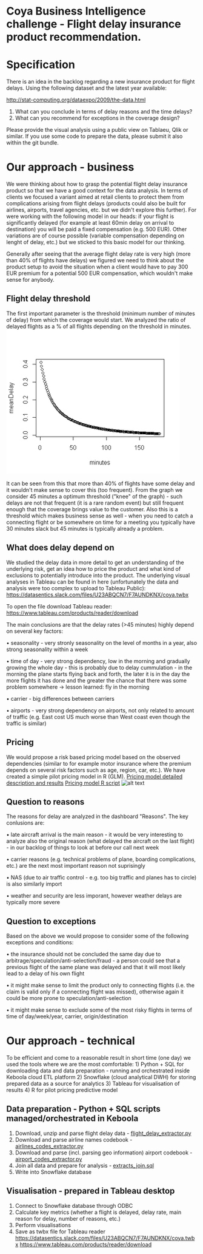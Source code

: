 # Coya Business Intelligence challenge - Flight delay insurance product recommendation.

# Specification
There is an idea in the backlog regarding a new insurance product for flight delays. Using the following dataset and the latest year available:

http://stat-computing.org/dataexpo/2009/the-data.html

1) What can you conclude in terms of delay reasons and the time delays?
2) What can you recommend for exceptions in the coverage design?

Please provide the visual analysis using a public view on Tablaeu, Qlik or similar.
If you use some code to prepare the data, please submit it also within the git bundle.

# Our approach - business
We were thinking about how to grasp the potential flight delay insurance product so that we have a good context for the data analysis. In terms of clients we focused a variant aimed at retail clients to protect them from complications arising from flight delays (products could also be built for airlines, airports, travel agencies, etc. but we didn't explore this further). For were working with the following model in our heads: if your flight is significantly delayed (for example at least 60min delay on arrival to destination) you will be paid a fixed compensation (e.g. 500 EUR). Other variations are of course possible (variable compensation depending on lenght of delay, etc.) but we sticked to this basic model for our thinking.

Generally after seeing that the average flight delay rate is very high (more than 40% of flights have delays) we figured we need to think about the product setup to avoid the situation when a client would have to pay 300 EUR premium for a potential 500 EUR compensation, which wouldn't make sense for anybody.

## Flight delay threshold
The first important parameter is the threshold (minimum number of minutes of delay) from which the coverage would start. We analyzed the ratio of delayed flights as a % of all flights depending on the threshold in minutes. 
![alt text](src/minutesToDelayPlot.png "Average delay rate vs. threshold in minutes")

It can be seen from this that more than 40% of flights have some delay and it wouldn't make sense to cover this (too frequent). From the graph we consider 45 minutes a optimum threshold ("knee" of the graph) - such delays are not that frequent (it is a rare random event) but still frequent enough that the coverage brings value to the customer. Also this is a threshold which makes business sense as well - when you need to catch a connecting flight or be somewhere on time for a meeting you typically have 30 minutes slack but 45 minutes is typically already a problem.

## What does delay depend on
We studied the delay data in more detail to get an understanding of the underlying risk, get an idea how to price the product and what kind of exclusions to potentially introduce into the product. The underlying visual analyses in Tableau can be found in here (unfortunately the data and analysis were too complex to upload to Tableau Public):
https://datasentics.slack.com/files/U23ABQCN7/F7AUNDKNX/coya.twbx

To open the file download Tableau reader:
https://www.tableau.com/products/reader/download

The main conclusions are that the delay rates (>45 minutes) highly depend on several key factors:

• seasonality - very stronly seasonality on the level of months in a year, also strong seasonality within a week

• time of day - very strong dependency, low in the morning and gradually growing the whole day - this is probably due to delay cummulation - in the morning the plane starts flying back and forth, the later it is in the day the more flights it has done and the greater the chance that there was some problem somewhere -> lesson learned: fly in the morning

• carrier - big differences between carriers

• airports - very strong dependency on airports, not only related to amount of traffic (e.g. East cost US much worse than West coast even though the traffic is similar)

## Pricing
We would propose a risk based pricing model based on the observed dependencies (similar to for example motor insurance where the premium depends on several risk factors such as age, region, car, etc.). We have created a simple pilot pricing model in R (GLM).
[Pricing model detailed description and results](model)
[Pricing model R script](model/model.R)
![alt text](model/lift.png)


## Question to reasons
The reasons for delay are analyzed in the dashboard "Reasons". The key conlusions are:

• late aircraft arrival is the main reason - it would be very interesting to analyze also the original reason (what delayed the aircraft on the last flight) - in our backlog of things to look at before our call next week

• carrier reasons (e.g. technical problems of plane, boarding complications, etc.) are the next most important reason not suprisingly

• NAS (due to air traffic control - e.g. too big traffic and planes has to circle) is also similarly import

• weather and security are less imporant, however weather delays are typically more severe

## Question to exceptions
Based on the above we would propose to consider some of the following exceptions and conditions:

• the insurance should not be concluded the same day due to arbitrage/speculation/anti-selection/fraud - a person could see that a previous flight of the same plane was delayed and that it will most likely lead to a delay of his own flight

• it might make sense to limit the product only to connecting flights (i.e. the claim is valid only if a connecting flight was missed), otherwise again it could be more prone to speculation/anti-selection

• it might make sense to exclude some of the most risky flights in terms of time of day/week/year, carrier, origin/destination

# Our approach - technical
To be efficient and come to a reasonable result in short time (one day) we used the tools where we are the most comfortable: 1) Python + SQL for downloading data and data preparation - running and orchestrated inside Keboola cloud ETL platform
2) Snowflake (cloud analytical DWH) for storing prepared data as a source for analytics
3) Tableau for visualisation of results
4) R for pilot pricing predictive model

## Data preparation - Python + SQL scripts managed/orchestrated in Keboola
1) Download, unzip and parse flight delay data - [flight_delay_extractor.py](src/flight_delay_extractor.py)
2) Download and parse airline names codebook - [airlines_codes_extractor.py](src/airlines_codes_extractor.py)
3) Download and parse (incl. parsing geo information) airport codebook  - [airport_codes_extractor.py](src/airport_codes_extractor.py)
4) Join all data and prepare for analysis - [extracts_join.sql](src/extracts_join.sql)
5) Write into Snowflake database

## Visualisation - prepared in Tableau desktop
1) Connect to Snowflake database through ODBC
2) Calculate key metrics (whether a flight is delayed, delay rate, main reason for delay, number of reasons, etc.)
3) Perform visualisations
4) Save as twbx file for Tableau reader
https://datasentics.slack.com/files/U23ABQCN7/F7AUNDKNX/coya.twbx
https://www.tableau.com/products/reader/download


